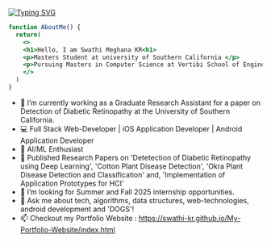 [![Typing SVG](https://readme-typing-svg.demolab.com?font=Fira+Code&pause=1000&color=a5d6ff&width=435&lines=Hi+there+👋,+I'm+Swathi;Experienced+Full-Stack+Developer;Constantly+Learning+New+Technology)](https://git.io/typing-svg)


```jsx
function AboutMe() {
  return(
    <>
    <h1>Hello, I am Swathi Meghana KR<h1>
    <p>Masters Student at university of Southern California </p>
    <p>Pursuing Masters in Computer Science at Vertibi School of Engineering </p>
    </>
  )  
}
```

- 🔭 I’m currently working as a Graduate Research Assistant for a paper on Detection of Diabetic Retinopathy at the University
of Southern California.
- 💻 Full Stack Web-Developer | iOS Application Developer | Android Application Developer 
- 🤖 AI/ML Enthusiast 
- 📝 Published Research Papers on 'Detetection of Diabetic Retinopathy using Deep Learning', 'Cotton Plant Disease Detection', 'Okra Plant Disease Detection and  Classification' and, 'Implementation of Application Prototypes for HCI'
- 🤔 I’m looking for Summer and Fall 2025 internship opportunities.
- 💬 Ask me about tech, algorithms, data structures, web-technologies, android development and 'DOGS'!
- 📫 Checkout my Portfolio Website : https://swathi-kr.github.io/My-Portfolio-Website/index.html


<!--
**Swathi-KR/Swathi-KR** is a ✨ _special_ ✨ repository because its `README.md` (this file) appears on your GitHub profile.

Here are some ideas to get you started:

- 🔭 I’m currently working as a Research Assistant under the guidance of Prof. Anita Pekova for a paper on Detection of Diabetic Retinopathy at the University
of Southern California.
- 🌱 I’m currently learning Full Stack Web Development and also into ML/AI
- 🤔 I’m looking for Summer and Fall 2025 internship opportunities.
- 💬 Ask me about tech, algorithms, data structures, web-technologies, android development and 'DOGS'!
- 📫 Checkout my Portfolio Website : https://swathi-kr.github.io/My-Portfolio-Website/index.html

-->
